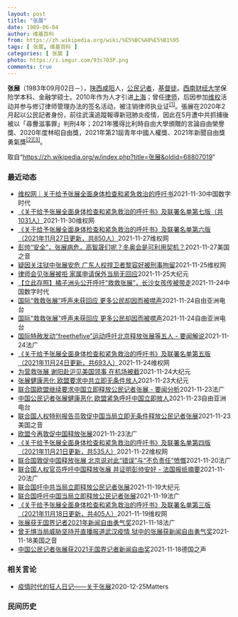 ```yaml
---
layout: post
title: "张展"
date: 1989-06-04
author: 维基百科
from: https://zh.wikipedia.org/wiki/%E5%BC%A0%E5%B1%95
tags: [ 张展, 维基百科 ]
categories: [ 张展 ]
photo: https://i.imgur.com/93s703P.png
comments: true
---
```

<div class="mw-parser-output">

<p><b>张展</b>（1983年09月02日<span class="useeditintro" title="Template:BLP editintro">－</span>），<a href="/wiki/%E9%99%95%E8%A5%BF" class="mw-redirect" title="陕西">陕西</a><a href="/wiki/%E5%92%B8%E9%98%B3" class="mw-redirect" title="咸阳">咸阳</a>人，<a href="/wiki/%E5%85%AC%E6%B0%91%E8%A8%98%E8%80%85" class="mw-redirect" title="公民記者">公民记者</a>，<a href="/wiki/%E5%9F%BA%E7%9D%A3%E5%BE%92" title="基督徒">基督徒</a>。<a href="/wiki/%E8%A5%BF%E5%8D%97%E8%B4%A2%E7%BB%8F%E5%A4%A7%E5%AD%A6" title="西南财经大学">西南财经大学</a>保险学本科、金融学硕士。2010年作为人才引进<a href="/wiki/%E4%B8%8A%E6%B5%B7" class="mw-redirect" title="上海">上海</a>；曾任<a href="/wiki/%E5%BE%8B%E5%B8%88" class="mw-redirect" title="律师">律师</a>，后因参加<a href="/wiki/%E7%BB%B4%E6%9D%83" class="mw-redirect" title="维权">维权</a>活动并参与修订律师管理办法的签名活动，被注销律师执业证<sup id="cite_ref-1" class="reference"><a href="#cite_note-1">[1]</a></sup>。張展在2020年2月起以公民記者身份，前往武漢追蹤報導新冠肺炎疫情，因此在5月遭中共抓捕後被以「尋釁滋事罪」判刑4年；2021年獲得比利時自由大學頒贈的言論自由榮譽獎、2020年度林昭自由獎，2021年第21屆青年中國人權獎、2021年新聞自由獎勇氣獎<sup id="cite_ref-無國界_2-0" class="reference"><a href="#cite_note-無國界-2">[2]</a></sup><sup id="cite_ref-3" class="reference"><a href="#cite_note-3">[3]</a></sup>。
</p>
</div><noscript><img src="//zh.wikipedia.org/wiki/Special:CentralAutoLogin/start?type=1x1" alt="" title="" width="1" height="1" style="border: none; position: absolute;"></noscript>
<div class="printfooter">取自“<a dir="ltr" href="https://zh.wikipedia.org/w/index.php?title=张展&amp;oldid=68807019">https://zh.wikipedia.org/w/index.php?title=张展&amp;oldid=68807019</a>”</div><div id="recent-news"><h3>最近动态</h3><ul><li><a href="https://nodebe4.github.io/waimei/2021-11-30/%E7%BB%B4%E6%9D%83%E7%BD%91-%E5%85%B3%E4%BA%8E%E7%BB%99%E4%BA%88%E5%BC%A0%E5%B1%95%E5%85%A8%E9%9D%A2%E8%BA%AB%E4%BD%93%E6%A3%80%E6%9F%A5%E5%92%8C%E7%B4%A7%E6%80%A5%E6%95%91%E6%B2%BB%E7%9A%84%E5%91%BC%E5%90%81%E4%B9%A6" title="维权网｜关于给予张展全面身体检查和紧急救治的呼吁书—— 上海市司法局局长、上海市女子监狱监狱长： 我们作为公民，作为张展的朋友，作为钦佩张展良知的人，一直在关注张展的身体状况，最近从网上看到张展...">维权网｜关于给予张展全面身体检查和紧急救治的呼吁书</a><time>2021-11-30</time><a class="tag">中国数字时代</a></li>
<li><a href="https://nodebe4.github.io/waimei/2021-11-30/%E5%85%B3%E4%BA%8E%E7%BB%99%E4%BA%88%E5%BC%A0%E5%B1%95%E5%85%A8%E9%9D%A2%E8%BA%AB%E4%BD%93%E6%A3%80%E6%9F%A5%E5%92%8C%E7%B4%A7%E6%80%A5%E6%95%91%E6%B2%BB%E7%9A%84%E5%91%BC%E5%90%81%E4%B9%A6-%E5%8F%8A%E8%81%94%E7%BD%B2%E5%90%8D%E5%8D%95%E7%AC%AC%E4%B8%83%E7%89%88-%E5%85%B11031%E4%BA%BA" title="《关于给予张展全面身体检查和紧急救治的呼吁书》及联署名单第七版（共1031人）—— 上海市司法局局长、上海市女子监狱监狱长： 我们作为公民，作为张展的朋友，作为钦佩张展良知的人，一直在关注张展的...">《关于给予张展全面身体检查和紧急救治的呼吁书》及联署名单第七版（共1031人）</a><time>2021-11-30</time><a class="tag">维权网</a></li>
<li><a href="https://nodebe4.github.io/waimei/2021-11-27/%E5%85%B3%E4%BA%8E%E7%BB%99%E4%BA%88%E5%BC%A0%E5%B1%95%E5%85%A8%E9%9D%A2%E8%BA%AB%E4%BD%93%E6%A3%80%E6%9F%A5%E5%92%8C%E7%B4%A7%E6%80%A5%E6%95%91%E6%B2%BB%E7%9A%84%E5%91%BC%E5%90%81%E4%B9%A6-%E5%8F%8A%E8%81%94%E7%BD%B2%E5%90%8D%E5%8D%95%E7%AC%AC%E5%85%AD%E7%89%88-2021%E5%B9%B411%E6%9C%8827%E6%97%A5%E6%9B%B4%E6%96%B0-%E5%85%B18" title="《关于给予张展全面身体检查和紧急救治的呼吁书》及联署名单第六版 （2021年11月27日更新，共850人）—— 上海市司法局局长、上海市女子监狱监狱长： 我们作为公民，作为张展的朋友，作为钦佩张...">《关于给予张展全面身体检查和紧急救治的呼吁书》及联署名单第六版  （2021年11月27日更新，共850人）</a><time>2021-11-27</time><a class="tag">维权网</a></li>
<li><a href="https://nodebe4.github.io/waimei/2021-11-27/%E5%BD%AD%E5%B8%85-%E5%AE%89%E5%85%A8-%E5%BC%A0%E5%B1%95%E7%97%85%E5%8D%B1-%E9%AB%98%E6%99%BA%E6%99%9F%E4%BB%AC%E5%91%A2-%E5%86%AC%E5%A5%A5%E4%BC%9A%E6%98%AF%E5%8F%AF%E5%88%A9%E7%94%A8%E5%A5%91%E6%9C%BA" title="彭帅“安全”，张展病危，高智晟们呢？冬奥会是可利用契机？—— Sat, 27 Nov 2021 14:11:25 GMT 在北京申请主办2022冬奥会海报前交谈的记者们（美联社图片） 北京冬奥会...">彭帅“安全”，张展病危，高智晟们呢？冬奥会是可利用契机？</a><time>2021-11-27</time><a class="tag">美国之音</a></li>
<li><a href="https://nodebe4.github.io/waimei/2021-11-25/%E7%96%91%E5%9B%A0%E5%85%B3%E6%B3%A8%E7%8B%B1%E4%B8%AD%E5%BC%A0%E5%B1%95%E5%AE%89%E5%8D%B1-%E5%B9%BF%E4%B8%9C%E4%BA%BA%E6%9D%83%E6%8D%8D%E5%8D%AB%E8%80%85%E9%BB%8E%E5%AE%B9%E5%A5%BD%E8%A2%AB%E5%88%91%E4%BA%8B%E6%8B%98%E7%95%99" title="疑因关注狱中张展安危 广东人权捍卫者黎容好被刑事拘留—— （维权网信息中心报道）2021年11月25日，本网获悉：今天，广东省中山市小榄镇的人权捍卫者黎容好女士的家人收到公安的刑事拘留通知书，称...">疑因关注狱中张展安危  广东人权捍卫者黎容好被刑事拘留</a><time>2021-11-25</time><a class="tag">维权网</a></li>
<li><a href="https://nodebe4.github.io/waimei/2021-11-25/%E5%BE%8B%E5%B8%88%E4%BC%9A%E8%A7%81%E5%BC%A0%E5%B1%95%E8%A2%AB%E6%8B%92-%E5%AE%B6%E5%B1%9E%E7%94%B3%E8%AF%B7%E4%BF%9D%E5%A4%96%E5%BD%93%E5%B1%80%E6%97%A0%E5%9B%9E%E5%BA%94" title="律师会见张展被拒 家属申请保外当局无回应—— 【大纪元2021年11月25日讯】（大纪元记者洪宁采访报导）张展案代理律师于11月24日下午，到上海市监狱管理局准备交涉会见张展，以及了解关于家属提...">律师会见张展被拒 家属申请保外当局无回应</a><time>2021-11-25</time><a class="tag">大纪元</a></li>
<li><a href="https://nodebe4.github.io/waimei/2021-11-24/%E7%AB%8B%E6%AD%A4%E5%AD%98%E7%85%A7-%E6%A9%98%E5%AD%90%E6%B4%B2%E5%A4%B4%E5%85%AC%E5%BC%80%E5%91%BC%E5%90%81-%E6%95%91%E6%95%91%E5%BC%A0%E5%B1%95-%E9%95%BF%E6%B2%99%E5%A5%B3%E5%AD%A9%E4%BC%A0%E8%A2%AB%E5%B8%A6%E8%B5%B0" title="【立此存照】橘子洲头公开呼吁“救救张展”，长沙女孩传被带走—— 11月20日，一位女孩举着“不再沉默，救救张展”的手写标语在湖南长沙橘子洲头的青年毛泽东头像前拍照，其照片在互联网上流传。之后，据...">【立此存照】橘子洲头公开呼吁“救救张展”，长沙女孩传被带走</a><time>2021-11-24</time><a class="tag">中国数字时代</a></li>
<li><a href="https://nodebe4.github.io/waimei/2021-11-24/%E5%9B%BD%E9%99%85-%E6%95%91%E6%95%91%E5%BC%A0%E5%B1%95-%E5%91%BC%E5%A3%B0%E6%9C%AA%E8%8E%B7%E5%9B%9E%E5%BA%94-%E6%9B%B4%E5%A4%9A%E5%85%AC%E6%B0%91%E5%8D%B4%E5%9B%A0%E8%80%8C%E8%A2%AB%E5%99%A4%E5%A3%B0" title="国际“救救张展”呼声未获回应 更多公民却因而被噤声—— 武汉疫情期间亲赴当地采访的中国公民记者张展，去年12月被中国当局以“寻衅滋事罪”判处有期徒刑4年。她从去年5月被捕后一直绝食抗争，身体非常...">国际“救救张展”呼声未获回应   更多公民却因而被噤声</a><time>2021-11-24</time><a class="tag">自由亚洲电台</a></li>
<li><a href="https://nodebe4.github.io/waimei/2021-11-24/%E5%9B%BD%E9%99%85-%E6%95%91%E6%95%91%E5%BC%A0%E5%B1%95-%E5%91%BC%E5%A3%B0%E6%9C%AA%E8%8E%B7%E5%9B%9E%E5%BA%94-%E6%9B%B4%E5%A4%9A%E5%85%AC%E6%B0%91%E5%8D%B4%E5%9B%A0%E8%80%8C%E8%A2%AB%E5%99%A4%E5%A3%B0" title="国际”救救张展”呼声未获回应 更多公民却因而被噤声—— 武汉疫情期间亲赴当地采访的中国公民记者张展，去年十二月被中国当局以“寻衅滋事罪”判处有期徒刑四年。她从去年五月被捕后一直绝食抗争，身体非常...">国际"救救张展"呼声未获回应   更多公民却因而被噤声</a><time>2021-11-24</time><a class="tag">自由亚洲电台</a></li>
<li><a href="https://nodebe4.github.io/waimei/2021-11-24/%E5%9B%BD%E9%99%85%E7%89%B9%E8%B5%A6%E5%8F%91%E5%8A%A8-freethefive-%E8%BF%90%E5%8A%A8%E5%91%BC%E5%90%81%E5%8C%97%E4%BA%AC%E9%87%8A%E6%94%BE%E5%BC%A0%E5%B1%95%E7%AD%89%E4%BA%94%E4%BA%BA-%E8%A6%81%E9%97%BB%E8%A7%A3%E8%AF%B4" title="国际特赦发动“freethefive”运动呼吁北京释放张展等五人 - 要闻解说—— 24/11/2021 - 16:13 Array 全球知名的人权组织国际特赦组织周二发表声明，发动要求北京政府...">国际特赦发动“freethefive”运动呼吁北京释放张展等五人 - 要闻解说</a><time>2021-11-24</time><a class="tag">法广</a></li>
<li><a href="https://nodebe4.github.io/waimei/2021-11-24/%E5%85%B3%E4%BA%8E%E7%BB%99%E4%BA%88%E5%BC%A0%E5%B1%95%E5%85%A8%E9%9D%A2%E8%BA%AB%E4%BD%93%E6%A3%80%E6%9F%A5%E5%92%8C%E7%B4%A7%E6%80%A5%E6%95%91%E6%B2%BB%E7%9A%84%E5%91%BC%E5%90%81%E4%B9%A6-%E5%8F%8A%E8%81%94%E7%BD%B2%E5%90%8D%E5%8D%95%E7%AC%AC%E4%BA%94%E7%89%88-2021%E5%B9%B411%E6%9C%8824%E6%97%A5%E6%9B%B4%E6%96%B0-%E5%85%B16" title="《关于给予张展全面身体检查和紧急救治的呼吁书》及联署名单第五版 （2021年11月24日更新，共693人）—— 上海市司法局局长、上海市女子监狱监狱长：&nbsp; 我们作为公民，作为张展的朋友，作为钦佩...">《关于给予张展全面身体检查和紧急救治的呼吁书》及联署名单第五版  （2021年11月24日更新，共693人）</a><time>2021-11-24</time><a class="tag">维权网</a></li>
<li><a href="https://nodebe4.github.io/waimei/2021-11-24/%E4%B8%BA%E8%90%A5%E6%95%91%E5%BC%A0%E5%B1%95-%E8%B0%A2%E9%98%B3%E8%B5%B4%E6%B2%AA%E8%A7%81%E7%BE%8E%E5%9B%BD%E9%A2%86%E4%BA%8B-%E5%9C%A8%E6%9C%BA%E5%9C%BA%E8%A2%AB%E6%88%AA" title="为营救张展 谢阳赴沪见美国领事 在机场被截—— 【大纪元2021年11月24日讯】（大纪元记者洪宁报导）人权律师谢阳为营救张展，11月23日晚赴上海约见美国驻沪领事，在机场被警方拦截送回长沙。 ...">为营救张展 谢阳赴沪见美国领事 在机场被截</a><time>2021-11-24</time><a class="tag">大纪元</a></li>
<li><a href="https://nodebe4.github.io/waimei/2021-11-23/%E5%BC%A0%E5%B1%95%E5%81%A5%E5%BA%B7%E6%81%B6%E5%8C%96-%E6%AC%A7%E7%9B%9F%E8%A6%81%E6%B1%82%E4%B8%AD%E5%85%B1%E7%AB%8B%E5%8D%B3%E6%97%A0%E6%9D%A1%E4%BB%B6%E6%94%BE%E4%BA%BA" title="张展健康恶化 欧盟要求中共立即无条件放人—— 【大纪元2021年11月24日讯】（大纪元记者张婷综合报导）欧盟周二（11月23日）表示，中国公民记者张展的健康状况正在恶化，需要紧急治疗。欧盟敦促...">张展健康恶化 欧盟要求中共立即无条件放人</a><time>2021-11-23</time><a class="tag">大纪元</a></li>
<li><a href="https://nodebe4.github.io/waimei/2021-11-23/%E8%81%94%E5%90%88%E5%9B%BD%E6%AC%A7%E7%9B%9F%E7%BB%A7%E7%BB%AD%E8%A6%81%E6%B1%82%E4%B8%AD%E5%9B%BD%E7%AB%8B%E5%8D%B3%E9%87%8A%E6%94%BE%E5%85%AC%E6%B0%91%E8%AE%B0%E8%80%85%E5%BC%A0%E5%B1%95-%E8%A6%81%E9%97%BB%E5%88%86%E6%9E%90" title="联合国欧盟继续要求中国立即释放公民记者张展 - 要闻分析—— 23/11/2021 - 20:37 Array 欧盟11月23日周二再次呼吁中国立即释放并治疗因拍摄武汉疫情而被判刑监禁的中国公民...">联合国欧盟继续要求中国立即释放公民记者张展 - 要闻分析</a><time>2021-11-23</time><a class="tag">法广</a></li>
<li><a href="https://nodebe4.github.io/waimei/2021-11-23/%E4%B8%AD%E5%9B%BD%E5%85%AC%E6%B0%91%E8%AE%B0%E8%80%85%E5%BC%A0%E5%B1%95%E5%81%A5%E5%BA%B7%E6%81%B6%E5%8C%96-%E6%AC%A7%E7%9B%9F%E7%B4%A7%E6%80%A5%E5%91%BC%E5%90%81%E4%B8%AD%E5%9B%BD%E7%AB%8B%E5%8D%B3%E6%94%BE%E4%BA%BA" title="中国公民记者张展健康恶化 欧盟紧急呼吁中国立即放人—— 被中国当局判刑的公民记者张展，健康状况正急剧恶化，欧洲联盟（EU）23日发表紧急声明，呼吁中国遵守其国际人权义务，立即无条件释放张展。美国...">中国公民记者张展健康恶化 欧盟紧急呼吁中国立即放人</a><time>2021-11-23</time><a class="tag">自由亚洲电台</a></li>
<li><a href="https://nodebe4.github.io/waimei/2021-11-23/%E8%81%94%E5%90%88%E5%9B%BD%E4%BA%BA%E6%9D%83%E7%89%B9%E5%88%AB%E6%8A%A5%E5%91%8A%E5%91%98%E6%95%A6%E4%BF%83%E4%B8%AD%E5%9B%BD%E5%BD%93%E5%B1%80%E7%AB%8B%E5%8D%B3%E6%97%A0%E6%9D%A1%E4%BB%B6%E9%87%8A%E6%94%BE%E5%85%AC%E6%B0%91%E8%AE%B0%E8%80%85%E5%BC%A0%E5%B1%95" title="联合国人权特别报告员敦促中国当局立即无条件释放公民记者张展—— Tue, 23 Nov 2021 17:16:12 GMT 中国公民记者张展 (照片来源：无国界记者网站) 由联合国任命的独立人权...">联合国人权特别报告员敦促中国当局立即无条件释放公民记者张展</a><time>2021-11-23</time><a class="tag">美国之音</a></li>
<li><a href="https://nodebe4.github.io/waimei/2021-11-23/%E6%AC%A7%E7%9B%9F%E4%BB%8A%E5%86%8D%E6%95%A6%E4%BF%83%E4%B8%AD%E5%9B%BD%E9%87%8A%E6%94%BE%E5%BC%A0%E5%B1%95" title="欧盟今再敦促中国释放张展—— 23/11/2021 - 14:14 Array 欧盟周二呼吁中国立即释放并治疗因拍摄世界上第一个遭受新冠肺炎病毒疫情袭击的城市武汉的隔离情况而被判刑监禁的中国记者...">欧盟今再敦促中国释放张展</a><time>2021-11-23</time><a class="tag">法广</a></li>
<li><a href="https://nodebe4.github.io/waimei/2021-11-22/%E5%85%B3%E4%BA%8E%E7%BB%99%E4%BA%88%E5%BC%A0%E5%B1%95%E5%85%A8%E9%9D%A2%E8%BA%AB%E4%BD%93%E6%A3%80%E6%9F%A5%E5%92%8C%E7%B4%A7%E6%80%A5%E6%95%91%E6%B2%BB%E7%9A%84%E5%91%BC%E5%90%81%E4%B9%A6-%E5%8F%8A%E8%81%94%E7%BD%B2%E5%90%8D%E5%8D%95%E7%AC%AC%E5%9B%9B%E7%89%88-2021%E5%B9%B411%E6%9C%8821%E6%97%A5%E6%9B%B4%E6%96%B0" title="《关于给予张展全面身体检查和紧急救治的呼吁书》及联署名单第四版 （2021年11月21日更新，共535人）—— 上海市司法局局长、上海市女子监狱监狱长： 我们作为公民，作为张展的朋友，作为钦佩张...">《关于给予张展全面身体检查和紧急救治的呼吁书》及联署名单第四版  （2021年11月21日更新，共535人）</a><time>2021-11-22</time><a class="tag">维权网</a></li>
<li><a href="https://nodebe4.github.io/waimei/2021-11-20/%E8%81%94%E5%90%88%E5%9B%BD%E6%95%A6%E4%BF%83%E4%B8%AD%E5%9B%BD%E9%87%8A%E6%94%BE%E5%BC%A0%E5%B1%95-%E5%8C%97%E4%BA%AC%E8%AF%B4%E5%AF%B9%E6%AD%A4-%E9%94%99%E8%AF%AF-%E4%B8%8E-%E4%B8%8D%E8%B4%9F%E8%B4%A3%E4%BB%BB-%E6%84%A4%E6%85%A8" title="联合国敦促中国释放张展 北京说对此“错误”与“不负责任”愤慨—— 20/11/2021 - 15:14 Array 中国周六强烈谴责联合国提出的释放一名因拍摄中部城市武汉的新冠病毒大流行病开始而...">联合国敦促中国释放张展 北京说对此“错误”与“不负责任”愤慨</a><time>2021-11-20</time><a class="tag">法广</a></li>
<li><a href="https://nodebe4.github.io/waimei/2021-11-20/%E8%81%94%E5%90%88%E5%9B%BD%E4%BA%BA%E6%9D%83%E5%AE%98%E5%91%98%E5%91%BC%E5%90%81%E4%B8%AD%E5%9B%BD%E9%87%8A%E6%94%BE%E5%BC%A0%E5%B1%95-%E5%B9%B6%E8%AF%81%E6%98%8E%E5%BD%AD%E5%B8%85%E5%AE%89%E5%A5%BD-%E6%B3%95%E5%9B%BD%E6%8A%A5%E7%BA%B8%E6%91%98%E8%A6%81" title="联合国人权官员呼吁中国释放张展 并证明彭帅安好 - 法国报纸摘要—— 20/11/2021 - 10:41 Array 法国报纸周六关注的中国新闻有，联合国呼吁中国应该立即释放因拍摄武汉新冠疫情...">联合国人权官员呼吁中国释放张展 并证明彭帅安好 - 法国报纸摘要</a><time>2021-11-20</time><a class="tag">法广</a></li>
<li><a href="https://nodebe4.github.io/waimei/2021-11-19/%E8%81%94%E5%90%88%E5%9B%BD%E5%90%81%E4%B8%AD%E5%85%B1%E5%BD%93%E5%B1%80%E7%AB%8B%E5%8D%B3%E9%87%8A%E6%94%BE%E5%85%AC%E6%B0%91%E8%AE%B0%E8%80%85%E5%BC%A0%E5%B1%95" title="联合国吁中共当局立即释放公民记者张展—— 【大纪元2021年11月20日讯】（大纪元记者洪宁、林岑心采访报导）因为报导疫情被中共投入监狱的中国公民记者张展，持续受到国际关注。联合国呼吁中国（中共...">联合国吁中共当局立即释放公民记者张展</a><time>2021-11-19</time><a class="tag">大纪元</a></li>
<li><a href="https://nodebe4.github.io/waimei/2021-11-19/%E8%81%94%E5%90%88%E5%9B%BD%E5%91%BC%E5%90%81%E4%B8%AD%E5%9B%BD%E5%BD%93%E5%B1%80%E7%AB%8B%E5%8D%B3%E9%87%8A%E6%94%BE%E5%85%AC%E6%B0%91%E8%AE%B0%E8%80%85%E5%BC%A0%E5%B1%95" title="联合国呼吁中国当局立即释放公民记者张展—— 19/11/2021 - 16:30 Array 联合国周五（11月19号）表示，中国应该立即释放因拍摄武汉新冠疫情爆发初期情况而遭判刑监禁的公民记者...">联合国呼吁中国当局立即释放公民记者张展</a><time>2021-11-19</time><a class="tag">法广</a></li>
<li><a href="https://nodebe4.github.io/waimei/2021-11-19/%E5%85%B3%E4%BA%8E%E7%BB%99%E4%BA%88%E5%BC%A0%E5%B1%95%E5%85%A8%E9%9D%A2%E8%BA%AB%E4%BD%93%E6%A3%80%E6%9F%A5%E5%92%8C%E7%B4%A7%E6%80%A5%E6%95%91%E6%B2%BB%E7%9A%84%E5%91%BC%E5%90%81%E4%B9%A6-%E5%8F%8A%E8%81%94%E7%BD%B2%E5%90%8D%E5%8D%95%E7%AC%AC%E4%B8%89%E7%89%88-2021%E5%B9%B411%E6%9C%8818%E6%97%A5%E6%9B%B4%E6%96%B0-%E5%85%B14" title="《关于给予张展全面身体检查和紧急救治的呼吁书》及联署名单第三版 （2021年11月18日更新，共405人）—— 上海市司法局局长、上海市女子监狱监狱长：&nbsp; 我们作为公民，作为张展的朋友，作为钦佩...">《关于给予张展全面身体检查和紧急救治的呼吁书》及联署名单第三版  （2021年11月18日更新，共405人）</a><time>2021-11-19</time><a class="tag">维权网</a></li>
<li><a href="https://nodebe4.github.io/waimei/2021-11-18/%E5%BC%A0%E5%B1%95%E8%8E%B7%E6%97%A0%E5%9B%BD%E7%95%8C%E8%AE%B0%E8%80%852021%E5%B9%B4%E6%96%B0%E9%97%BB%E8%87%AA%E7%94%B1%E5%8B%87%E6%B0%94%E5%A5%96" title="张展获无国界记者2021年新闻自由勇气奖—— 18/11/2021 - 14:58 Array 总部位于巴黎的无国界记者（RSF）组织今天11月18日公布无国界记者2021年新闻自由奖的三个奖项...">张展获无国界记者2021年新闻自由勇气奖</a><time>2021-11-18</time><a class="tag">法广</a></li>
<li><a href="https://nodebe4.github.io/waimei/2021-11-18/%E6%9B%BE%E6%97%A0%E6%83%A7%E5%BD%93%E5%B1%80%E5%A8%81%E8%83%81%E5%9D%9A%E6%8C%81%E5%BC%80%E7%9B%B4%E6%92%AD%E6%8A%A5%E9%81%93%E6%AD%A6%E6%B1%89%E7%96%AB%E6%83%85-%E7%8B%B1%E4%B8%AD%E7%9A%84%E5%BC%A0%E5%B1%95%E8%8E%B7%E6%96%B0%E9%97%BB%E8%87%AA%E7%94%B1%E5%8B%87%E6%B0%94%E5%A5%96" title="曾无惧当局威胁坚持开直播报道武汉疫情 狱中的张展获新闻自由勇气奖—— Thu, 18 Nov 2021 08:21:51 GMT 中国的公民记者张展（法新社资料） 总部位于法国巴黎的无国界记者组...">曾无惧当局威胁坚持开直播报道武汉疫情 狱中的张展获新闻自由勇气奖</a><time>2021-11-18</time><a class="tag">美国之音</a></li>
<li><a href="https://nodebe4.github.io/waimei/2021-11-18/%E4%B8%AD%E5%9B%BD%E5%85%AC%E6%B0%91%E8%AE%B0%E8%80%85%E5%BC%A0%E5%B1%95%E8%8E%B72021%E6%97%A0%E5%9B%BD%E7%95%8C%E8%AE%B0%E8%80%85%E6%96%B0%E9%97%BB%E8%87%AA%E7%94%B1%E5%A5%96" title="中国公民记者张展获2021无国界记者新闻自由奖—— William Yang2021-11-18T06:09:09.005Z 张展自去年5月在上海遭警方逮捕後，便被中国政府关押至今。她去年12月...">中国公民记者张展获2021无国界记者新闻自由奖</a><time>2021-11-18</time><a class="tag">德国之声</a></li>
</ul></div><div id="open-opinion"><h3>相关言论</h3><ul><li><a href="https://nodebe4.github.io/opinion/2020-12-25/%E7%96%AB%E6%83%85%E6%97%B6%E4%BB%A3%E7%9A%84%E7%8B%82%E4%BA%BA%E6%97%A5%E8%AE%B0-%E5%85%B3%E4%BA%8E%E5%BC%A0%E5%B1%95/" title="AI XIAOMING">疫情时代的狂人日记——关于张展</a><time>2020-12-25</time><a class="tag">Matters</a></li>
</ul></div><div id="mjls-record"><h3>民间历史</h3><ul></ul></div>